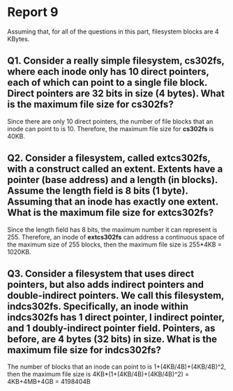 # Report 9

Assuming that, for all of the questions in this part, filesystem blocks are 4 KBytes.

## Q1. Consider a really simple filesystem, **cs302fs**, where each inode only has 10 direct pointers, each of which can point to a single file block. Direct pointers are 32 bits in size (4 bytes). What is the maximum file size for **cs302fs**?

Since there are only 10 direct pointers, the number of file blocks that an inode can point to is 10. Therefore, the maximum file size for **cs302fs** is 40KB. 

## Q2. Consider a filesystem, called **extcs302fs**, with a construct called an extent. Extents have a pointer (base address) and a length (in blocks). Assume the length field is 8 bits (1 byte). Assuming that an inode has exactly one extent. What is the maximum file size for **extcs302fs**?

Since the length field has 8 bits, the maximum number it can represent is 255. Therefore, an inode of **extcs302fs** can address a continuous space of the maximum size of 255 blocks, then the maximum file size is 255*4KB = 1020KB.

## Q3. Consider a filesystem that uses direct pointers, but also adds indirect pointers and double-indirect pointers. We call this filesystem, **indcs302fs**. Specifically, an inode within **indcs302fs** has 1 direct pointer, l indirect pointer, and 1 doubly-indirect pointer field. Pointers, as before, are 4 bytes (32 bits) in size. What is the maximum file size for **indcs302fs**?

The number of blocks that an inode can point to is 1+(4KB/4B)+(4KB/4B)^2, then the maximum file size is 4KB*(1+(4KB/4B)+(4KB/4B)^2) = 4KB+4MB+4GB = 4198404B